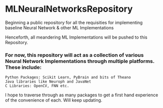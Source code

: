# MLNeuralNetworksRepository
Beginning a public repository for all the requisities for implementing baseline Neural Network &amp; other ML Implementations

Henceforth, all meandering ML Implementations will be pushed to this Repository.

### For now, this repository will act as a collection of various Neural Network Implementations through multiple platforms. These include:
    Python Packages: Scikit Learn, PyBrain and bits of Theano
    Java libraries like Neuroph and JavaNet
    C Libraries: OpenCV, FNN etc.
I hope to traverse through as many packages to get a first hand experience of the convenience of each. Will keep updating. 

